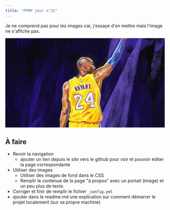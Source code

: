 ```yaml
---
title: "PFMP jour n°32"
--- 
```


Je ne comprend pas pour les images car, j'essaye d'en mettre mais l'image ne s'affiche pas.


![image de Kobe en local](/assets/images/kobe.png)


## À faire

- Revoir la navigation
  - ajouter un lien depuis le site vers le github pour voir et pouvoir éditer la page correspondante
- Utiliser des images
  - Utiliser des images de fond dans le CSS
  - Remplir le contenue de la page "à propos" avec un portait (image) et un peu plus de texte.
- Corriger et finir de remplir le fichier `_config.yml`
- ajouter dans le readme.md une explication sur comment démarrer le projet localement (sur sa propre machine)